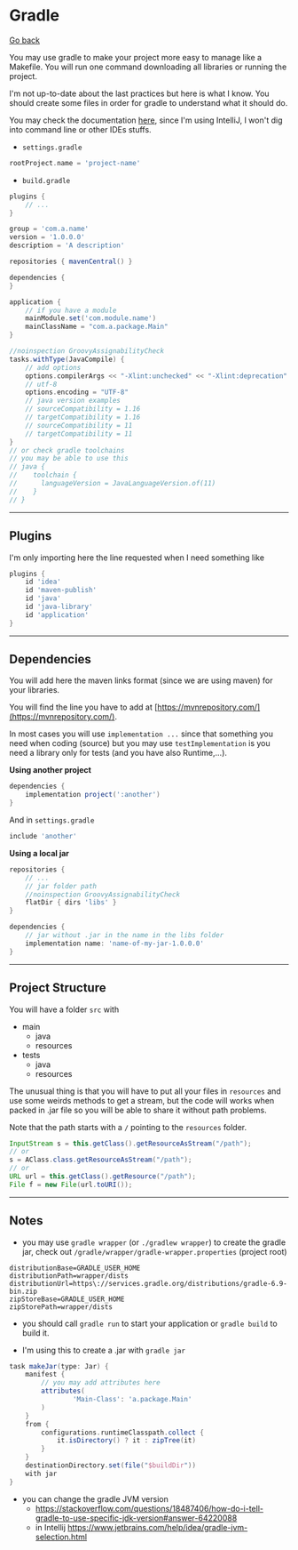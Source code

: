 # Gradle

[Go back](../index.md#expert)

You may use gradle to make your project more easy to manage like a Makefile. You will run one command downloading all libraries or running the project.

I'm not up-to-date about the last practices but here is what I know. You should create some files in order for gradle to understand what it should do.

You may check the documentation [here](https://docs.gradle.org/current/userguide/installation.html#installing_manually), since I'm using IntelliJ, I won't dig into command line or other IDEs stuffs.

* `settings.gradle`

```groovy
rootProject.name = 'project-name'
```

* `build.gradle`

```groovy
plugins {
    // ...
}

group = 'com.a.name'
version = '1.0.0.0'
description = 'A description'

repositories { mavenCentral() }

dependencies {
}

application {
    // if you have a module
    mainModule.set('com.module.name')
    mainClassName = "com.a.package.Main"
}

//noinspection GroovyAssignabilityCheck
tasks.withType(JavaCompile) {
    // add options
    options.compilerArgs << "-Xlint:unchecked" << "-Xlint:deprecation"
    // utf-8
    options.encoding = "UTF-8"
    // java version examples
    // sourceCompatibility = 1.16
    // targetCompatibility = 1.16
    // sourceCompatibility = 11
    // targetCompatibility = 11
}
// or check gradle toolchains
// you may be able to use this
// java {
//    toolchain {
//      languageVersion = JavaLanguageVersion.of(11)
//    }
// }
```

<hr class="sl">

## Plugins

I'm only importing here the line requested when I need something like

```groovy
plugins {
    id 'idea'
    id 'maven-publish'
    id 'java'
    id 'java-library'
    id 'application'
}
```

<hr class="sr">

## Dependencies

You will add here the maven links format (since we are using maven) for your libraries.

You will find the line you have to add at [https://mvnrepository.com/](https://mvnrepository.com/).

In most cases you will use `implementation ...` since that something you need when coding (source) but you may use `testImplementation` is you need a library only for tests (and you have also Runtime,...).

**Using another project**

```groovy
dependencies {
    implementation project(':another')
}
```

And in `settings.gradle`

```groovy
include 'another'
```

**Using a local jar**

```groovy
repositories {
    // ...
    // jar folder path
    //noinspection GroovyAssignabilityCheck
    flatDir { dirs 'libs' }
}

dependencies {
    // jar without .jar in the name in the libs folder
    implementation name: 'name-of-my-jar-1.0.0.0'
}
```


<hr class="sl">

## Project Structure

You will have a folder `src` with

* main
  * java
  * resources
* tests
  * java
  * resources
  
The unusual thing is that you will have to put all your files in `resources` and use some weirds methods to get a stream, but the code will works when packed in .jar file so you will be able to share it without path problems.

Note that the path starts with a `/` pointing to the `resources` folder.

```java
InputStream s = this.getClass().getResourceAsStream("/path");
// or
s = AClass.class.getResourceAsStream("/path");
// or
URL url = this.getClass().getResource("/path");
File f = new File(url.toURI());
```

<hr class="sr">

## Notes

* you may use `gradle wrapper` (or `./gradlew wrapper`) to create the gradle jar, check out `/gradle/wrapper/gradle-wrapper.properties` (project root)
  
```properties
distributionBase=GRADLE_USER_HOME
distributionPath=wrapper/dists
distributionUrl=https\://services.gradle.org/distributions/gradle-6.9-bin.zip
zipStoreBase=GRADLE_USER_HOME
zipStorePath=wrapper/dists
```

* you should call `gradle run` to start your application or `gradle build` to build it.

* I'm using this to create a .jar with `gradle jar`

```groovy
task makeJar(type: Jar) {
    manifest {
        // you may add attributes here
        attributes(
                'Main-Class': 'a.package.Main'
        )
    }
    from {
        configurations.runtimeClasspath.collect {
            it.isDirectory() ? it : zipTree(it)
        }
    }
    destinationDirectory.set(file("$buildDir"))
    with jar
}
```

* you can change the gradle JVM version
  * <https://stackoverflow.com/questions/18487406/how-do-i-tell-gradle-to-use-specific-jdk-version#answer-64220088>
  * in Intellij <https://www.jetbrains.com/help/idea/gradle-jvm-selection.html>